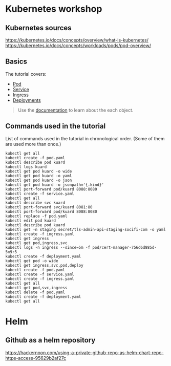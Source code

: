 # Kubernetes workshop

## Kubernetes sources

https://kubernetes.io/docs/concepts/overview/what-is-kubernetes/
https://kubernetes.io/docs/concepts/workloads/pods/pod-overview/

## Basics

The tutorial covers:
- [Pod](./pod.yaml)
- [Service](./service.yaml)
- [Ingress](./ingress.yaml)
- [Deployments](./deployment.yaml)

> Use the [documentation](https://kubernetes.io/docs/concepts/overview/what-is-kubernetes/) to learn about the each object.


## Commands used in the tutorial

List of commands used in the tutorial in chronological order. (Some of them are used more than once.)

```
kubectl get all
kubectl create -f pod.yaml
kubectl describe pod kuard
kubectl logs kuard
kubectl get pod kuard -o wide
kubectl get pod kuard -o yaml
kubectl get pod kuard -o json
kubectl get pod kuard -o jsonpath='{.kind}'
kubectl port-forward pod/kuard 8088:8080
kubectl create -f service.yaml
kubectl get all
kubectl describe svc kuard
kubectl port-forward svc/kuard 8081:80
kubectl port-forward pod/kuard 8088:8080
kubectl replace -f pod.yaml
kubectl edit pod kuard
kubectl describe pod kuard
kubectl get -n staging secret/tls-admin-api-staging-socifi-com -o yaml
kubectl create -f ingress.yaml
kubectl get ingress
kubectl get pod,ingress,svc
kubectl logs -n ingress --since=5m -f pod/cert-manager-756d6d885d-5m9r5
kubectl create -f deployment.yaml
kubectl get pod -o wide
kubectl get ingress,svc,pod,deploy
kubectl create -f pod.yaml
kubectl create -f service.yaml
kubectl create -f ingress.yaml
kubectl get all
kubectl get pod,svc,ingress
kubectl delete -f pod.yaml
kubectl create -f deployment.yaml
kubectl get all
```

# Helm


## Github as a helm repository

https://hackernoon.com/using-a-private-github-repo-as-helm-chart-repo-https-access-95629b2af27c